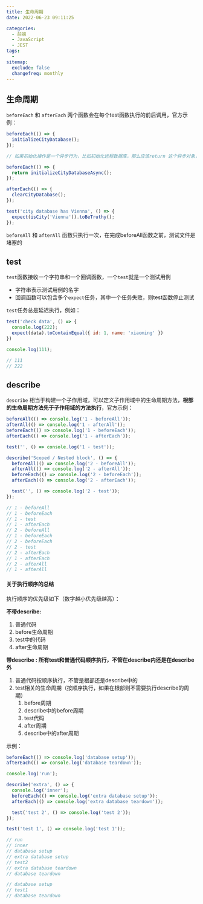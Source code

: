 ```yaml
---
title: 生命周期
date: 2022-06-23 09:11:25

categories:
  - 前端
  - JavaScript
  - JEST
tags:
  - 
sitemap:
  exclude: false
  changefreq: monthly
---
```


## 生命周期

`beforeEach` 和 `afterEach` 两个函数会在每个test函数执行的前后调用，官方示例：

```js
beforeEach(() => {
  initializeCityDatabase();
});

// 如果初始化操作是一个异步行为，比如初始化远程数据库，那么应该return 这个异步对象，否则jest无法等待异步任务完成

beforeEach(() => {
  return initializeCityDatabaseAsync();
});

afterEach(() => {
  clearCityDatabase();
});

test('city database has Vienna', () => {
  expect(isCity('Vienna')).toBeTruthy();
});
```

`beforeAll` 和 `afterAll` 函数只执行一次，在完成beforeAll函数之前，测试文件是堵塞的

## test 

`test`函数接收一个字符串和一个回调函数，一个`test`就是一个测试用例

-   字符串表示测试用例的名字
-   回调函数可以包含多个`expect`任务，其中一个任务失败，则test函数停止测试

`test`任务总是延迟执行，例如：

```js
test('check data', () => {
  console.log(222);
  expect(data).toContainEqual({ id: 1, name: 'xiaoming' })
})

console.log(111);

// 111
// 222 
```

## describe

`describe` 相当于构建一个子作用域，可以定义子作用域中的生命周期方法，**根部的生命周期方法先于子作用域的方法执行**，官方示例：

```js
beforeAll(() => console.log('1 - beforeAll'));
afterAll(() => console.log('1 - afterAll'));
beforeEach(() => console.log('1 - beforeEach'));
afterEach(() => console.log('1 - afterEach'));

test('', () => console.log('1 - test'));

describe('Scoped / Nested block', () => {
  beforeAll(() => console.log('2 - beforeAll'));
  afterAll(() => console.log('2 - afterAll'));
  beforeEach(() => console.log('2 - beforeEach'));
  afterEach(() => console.log('2 - afterEach'));

  test('', () => console.log('2 - test'));
});

// 1 - beforeAll
// 1 - beforeEach
// 1 - test
// 1 - afterEach
// 2 - beforeAll
// 1 - beforeEach
// 2 - beforeEach
// 2 - test
// 2 - afterEach
// 1 - afterEach
// 2 - afterAll
// 1 - afterAll
```

#### 关于执行顺序的总结

执行顺序的优先级如下（数字越小优先级越高）：

**不带describe:**
1.  普通代码
2.  before生命周期
3.  test中的代码
4.  after生命周期

**带describe : 所有test和普通代码顺序执行，不管在describe内还是在describe外**
1.  普通代码按顺序执行，不管是根部还是describe中的
2.  test相关的生命周期（按顺序执行，如果在根部则不需要执行describe的周期）
    1.  before周期
    2.  describe中的before周期
    3.  test代码
    4.  after周期
    5.  describe中的after周期

示例：

```js
beforeEach(() => console.log('database setup'));
afterEach(() => console.log('database teardown'));

console.log('run');

describe('extra', () => {
  console.log('inner');
  beforeEach(() => console.log('extra database setup'));
  afterEach(() => console.log('extra database teardown'));

  test('test 2', () => console.log('test 2'));
});

test('test 1', () => console.log('test 1'));

// run
// inner
// database setup
// extra database setup
// test2
// extra database teardown
// database teardown

// database setup
// test1
// database teardown
```



